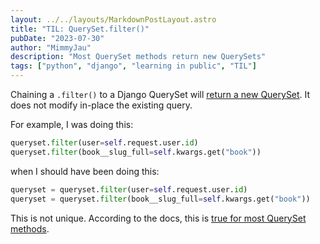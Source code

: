 ```yaml
---
layout: ../../layouts/MarkdownPostLayout.astro
title: "TIL: QuerySet.filter()"
pubDate: "2023-07-30"
author: "MimmyJau"
description: "Most QuerySet methods return new QuerySets"
tags: ["python", "django", "learning in public", "TIL"]
---
```


Chaining a `.filter()` to a Django QuerySet will [return a new QuerySet](https://docs.djangoproject.com/en/4.2/ref/models/querysets/#filter). It does not modify in-place the existing query.

For example, I was doing this:
``` python
queryset.filter(user=self.request.user.id)
queryset.filter(book__slug_full=self.kwargs.get("book"))
```

when I should have been doing this:
``` python
queryset = queryset.filter(user=self.request.user.id)
queryset = queryset.filter(book__slug_full=self.kwargs.get("book"))
```

This is not unique. According to the docs, this is [true for most QuerySet methods](https://docs.djangoproject.com/en/4.2/ref/models/querysets/#queryset-api).
